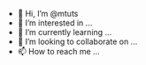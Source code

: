 - 👋 Hi, I’m @mtuts
- 👀 I’m interested in ...
- 🌱 I’m currently learning ...
- 💞️ I’m looking to collaborate on ...
- 📫 How to reach me ...

<!---
mtuts/mtuts is a ✨ special ✨ repository because its `README.md` (this file) appears on your GitHub profile.
You can click the Preview link to take a look at your changes.
--->
